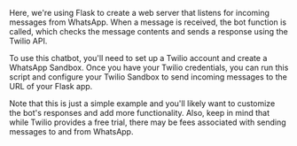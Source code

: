 Here, we're using Flask to create a web server that listens for incoming messages from WhatsApp. When a message is received, the bot function is called, which checks the message contents and sends a response using the Twilio API.

To use this chatbot, you'll need to set up a Twilio account and create a WhatsApp Sandbox. Once you have your Twilio credentials, you can run this script and configure your Twilio Sandbox to send incoming messages to the URL of your Flask app.

Note that this is just a simple example and you'll likely want to customize the bot's responses and add more functionality. Also, keep in mind that while Twilio provides a free trial, there may be fees associated with sending messages to and from WhatsApp.
